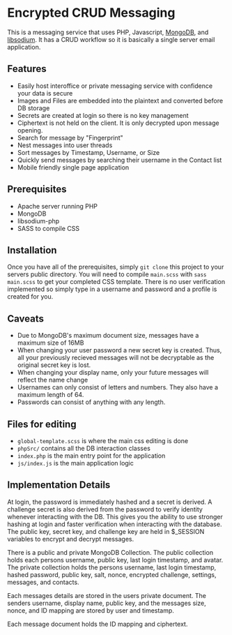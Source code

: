 # Encrypted CRUD Messaging

This is a messaging service that uses PHP, Javascript, [MongoDB](https://github.com/mongodb/mongo), and [libsodium](https://github.com/jedisct1/libsodium). It has a CRUD workflow so it is basically a single server email application.

## Features

* Easily host interoffice or private messaging service with confidence your data is secure
* Images and Files are embedded into the plaintext and converted before DB storage
* Secrets are created at login so there is no key management
* Ciphertext is not held on the client. It is only decrypted upon message opening.
* Search for message by "Fingerprint"
* Nest messages into user threads
* Sort messages by Timestamp, Username, or Size
* Quickly send messages by searching their username in the Contact list
* Mobile friendly single page application

## Prerequisites

* Apache server running PHP
* MongoDB
* libsodium-php
* SASS to compile CSS

## Installation

Once you have all of the prerequisites, simply `git clone` this project to your servers public directory. You will need to compile `main.scss` with `sass main.scss` to get your completed CSS template. There is no user verification implemented so simply type in a username and password and a profile is created for you.

## Caveats

* Due to MongoDB's maximum document size, messages have a maximum size of 16MB
* When changing your user password a new secret key is created. Thus, all your previously recieved messages will not be decryptable as the original secret key is lost.
* When changing your display name, only your future messages will reflect the name change
* Usernames can only consist of letters and numbers. They also have a maximum length of 64.
* Passwords can consist of anything with any length.

## Files for editing

* `global-template.scss` is where the main css editing is done
* `phpSrc/` contains all the DB interaction classes
* `index.php` is the main entry point for the application
* `js/index.js` is the main application logic


## Implementation Details

At login, the password is immediately hashed and a secret is derived. A challenge secret is also derived from the password to verify identity whenever interacting with the DB. This gives you the ability to use stronger hashing at login and faster verification when interacting with the database. The public key, secret key, and challenge key are held in $_SESSION variables to encrypt and decrypt messages.

There is a public and private MongoDB Collection. The public collection holds each persons username, public key, last login timestamp, and avatar. The private collection holds the persons username, last login timestamp, hashed password, public key, salt, nonce, encrypted challenge, settings, messages, and contacts.

Each messages details are stored in the users private document. The senders username, display name, public key, and the messages size, nonce, and ID mapping are stored by user and timestamp.

Each message document holds the ID mapping and ciphertext.